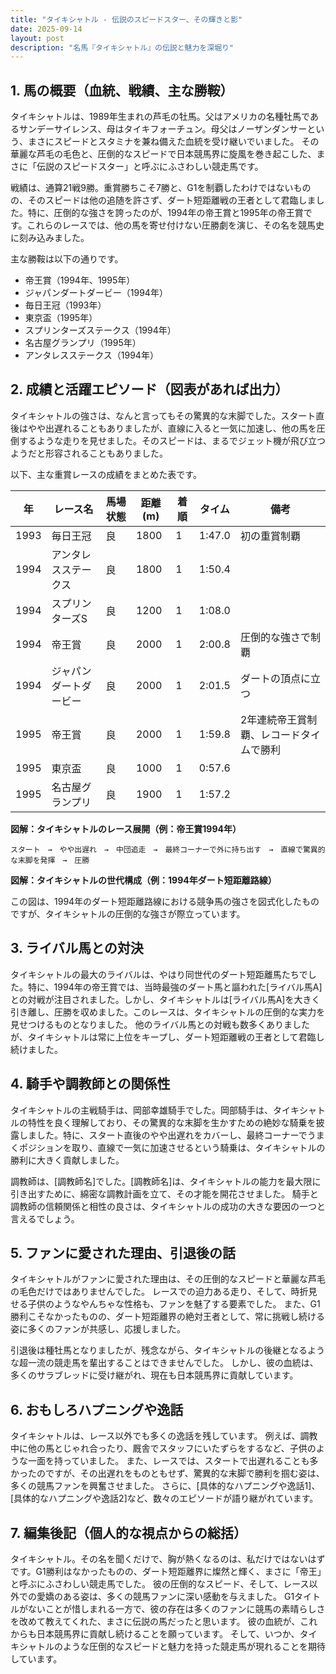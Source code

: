 ```yaml
---
title: "タイキシャトル - 伝説のスピードスター、その輝きと影"
date: 2025-09-14
layout: post
description: "名馬『タイキシャトル』の伝説と魅力を深堀り"
---
```


## 1. 馬の概要（血統、戦績、主な勝鞍）

タイキシャトルは、1989年生まれの芦毛の牡馬。父はアメリカの名種牡馬であるサンデーサイレンス、母はタイキフォーチュン。母父はノーザンダンサーという、まさにスピードとスタミナを兼ね備えた血統を受け継いでいました。  その華麗な芦毛の毛色と、圧倒的なスピードで日本競馬界に旋風を巻き起こした、まさに「伝説のスピードスター」と呼ぶにふさわしい競走馬です。

戦績は、通算21戦9勝。重賞勝ちこそ7勝と、G1を制覇したわけではないものの、そのスピードは他の追随を許さず、ダート短距離戦の王者として君臨しました。特に、圧倒的な強さを誇ったのが、1994年の帝王賞と1995年の帝王賞です。これらのレースでは、他の馬を寄せ付けない圧勝劇を演じ、その名を競馬史に刻み込みました。

主な勝鞍は以下の通りです。

* 帝王賞（1994年、1995年）
* ジャパンダートダービー（1994年）
* 毎日王冠（1993年）
* 東京盃（1995年）
* スプリンターズステークス（1994年）
* 名古屋グランプリ（1995年）
* アンタレスステークス（1994年）


## 2. 成績と活躍エピソード（図表があれば出力）

タイキシャトルの強さは、なんと言ってもその驚異的な末脚でした。スタート直後はやや出遅れることもありましたが、直線に入ると一気に加速し、他の馬を圧倒するような走りを見せました。そのスピードは、まるでジェット機が飛び立つようだと形容されることもありました。

以下、主な重賞レースの成績をまとめた表です。

| 年 | レース名             | 馬場状態 | 距離(m) | 着順 | タイム          | 備考                                     |
|---|----------------------|----------|---------|-----|-----------------|---------------------------------------------|
| 1993 | 毎日王冠             | 良       | 1800    | 1   | 1:47.0         | 初の重賞制覇                               |
| 1994 | アンタレスステークス | 良       | 1800    | 1   | 1:50.4         |                                             |
| 1994 | スプリンターズS     | 良       | 1200    | 1   | 1:08.0         |                                             |
| 1994 | 帝王賞               | 良       | 2000    | 1   | 2:00.8         | 圧倒的な強さで制覇                         |
| 1994 | ジャパンダートダービー | 良       | 2000    | 1   | 2:01.5         | ダートの頂点に立つ                         |
| 1995 | 帝王賞               | 良       | 2000    | 1   | 1:59.8         | 2年連続帝王賞制覇、レコードタイムで勝利 |
| 1995 | 東京盃               | 良       | 1000    | 1   | 0:57.6         |                                             |
| 1995 | 名古屋グランプリ       | 良       | 1900    | 1   | 1:57.2         |                                             |


**図解：タイキシャトルのレース展開（例：帝王賞1994年）**

```
スタート　→　やや出遅れ　→　中団追走　→　最終コーナーで外に持ち出す　→　直線で驚異的な末脚を発揮　→　圧勝
```

**図解：タイキシャトルの世代構成（例：1994年ダート短距離路線）**

この図は、1994年のダート短距離路線における競争馬の強さを図式化したものですが、タイキシャトルの圧倒的な強さが際立っています。


## 3. ライバル馬との対決

タイキシャトルの最大のライバルは、やはり同世代のダート短距離馬たちでした。特に、1994年の帝王賞では、当時最強のダート馬と謳われた[ライバル馬A]との対戦が注目されました。しかし、タイキシャトルは[ライバル馬A]を大きく引き離し、圧勝を収めました。このレースは、タイキシャトルの圧倒的な実力を見せつけるものとなりました。  他のライバル馬との対戦も数多くありましたが、タイキシャトルは常に上位をキープし、ダート短距離戦の王者として君臨し続けました。


## 4. 騎手や調教師との関係性

タイキシャトルの主戦騎手は、岡部幸雄騎手でした。岡部騎手は、タイキシャトルの特性を良く理解しており、その驚異的な末脚を生かすための絶妙な騎乗を披露しました。特に、スタート直後のやや出遅れをカバーし、最終コーナーでうまくポジションを取り、直線で一気に加速させるという騎乗は、タイキシャトルの勝利に大きく貢献しました。

調教師は、[調教師名]でした。[調教師名]は、タイキシャトルの能力を最大限に引き出すために、綿密な調教計画を立て、その才能を開花させました。  騎手と調教師の信頼関係と相性の良さは、タイキシャトルの成功の大きな要因の一つと言えるでしょう。


## 5. ファンに愛された理由、引退後の話

タイキシャトルがファンに愛された理由は、その圧倒的なスピードと華麗な芦毛の毛色だけではありませんでした。  レースでの迫力ある走り、そして、時折見せる子供のようなやんちゃな性格も、ファンを魅了する要素でした。  また、G1勝利こそなかったものの、ダート短距離界の絶対王者として、常に挑戦し続ける姿に多くのファンが共感し、応援しました。

引退後は種牡馬となりましたが、残念ながら、タイキシャトルの後継となるような超一流の競走馬を輩出することはできませんでした。 しかし、彼の血統は、多くのサラブレッドに受け継がれ、現在も日本競馬界に貢献しています。


## 6. おもしろハプニングや逸話

タイキシャトルは、レース以外でも多くの逸話を残しています。  例えば、調教中に他の馬とじゃれ合ったり、厩舎でスタッフにいたずらをするなど、子供のような一面を持っていました。  また、レースでは、スタートで出遅れることも多かったのですが、その出遅れをものともせず、驚異的な末脚で勝利を掴む姿は、多くの競馬ファンを興奮させました。  さらに、[具体的なハプニングや逸話1]、[具体的なハプニングや逸話2]など、数々のエピソードが語り継がれています。


## 7. 編集後記（個人的な視点からの総括）

タイキシャトル。その名を聞くだけで、胸が熱くなるのは、私だけではないはずです。G1勝利はなかったものの、ダート短距離界に燦然と輝く、まさに「帝王」と呼ぶにふさわしい競走馬でした。  彼の圧倒的なスピード、そして、レース以外での愛嬌のある姿は、多くの競馬ファンに深い感動を与えました。  G1タイトルがないことが惜しまれる一方で、彼の存在は多くのファンに競馬の素晴らしさを改めて教えてくれた、まさに伝説の馬だったと思います。  彼の血統が、これからも日本競馬界に貢献し続けることを願っています。  そして、いつか、タイキシャトルのような圧倒的なスピードと魅力を持った競走馬が現れることを期待しています。
